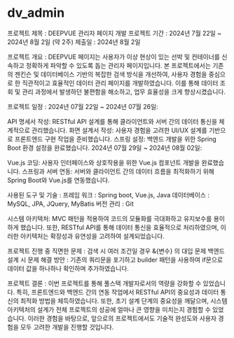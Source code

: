 # dv_admin

프로젝트 제목 : DEEPVUE 관리자 페이지 개발
프로젝트 기간 : 2024년 7월 22일 ~ 2024년 8월 2일 (약 2주)
제출일 : 2024년 8월 2일

프로젝트 개요 : 
DEEPVUE 페이지는 사용자가 이상 현상이 있는 선박 및 컨테이너를 신속하고 정확하게 파악할 수 있도록 돕는 관리자 페이지입니다. 본 프로젝트에서는 기존의 젠킨슨 및 데이터베이스 기반의 복잡한 검색 방식을 개선하여, 사용자 경험을 중심으로 한 직관적이고 효율적인 데이터 관리 페이지를 개발하였습니다. 이를 통해 데이터 조회 및 관리 과정에서 발생하던 불편함을 해소하고, 업무 효율성을 크게 향상시켰습니다.

프로젝트 일정 : 
2024년 07월 22일 ~ 2024년 07월 26일:

API 명세서 작성: RESTful API 설계를 통해 클라이언트와 서버 간의 데이터 통신을 체계적으로 관리했습니다.
화면 설계서 작성: 사용자 경험을 고려한 UI/UX 설계를 기반으로 프론트엔드 구현 작업을 준비했습니다.
스프링 설정: 백엔드 개발을 위한 Spring Boot 환경 설정을 완료했습니다.
2024년 07월 29일 ~ 2024년 08월 02일:

Vue.js 코딩: 사용자 인터페이스와 상호작용을 위한 Vue.js 컴포넌트 개발을 완료했습니다. 
스프링과 서버 연동: 서버와 클라이언트 간의 데이터 흐름을 최적화하기 위해 Spring Boot와 Vue.js를 연동했습니다.

사용된 도구 및 기술 : 
프레임 워크 : Spring boot, Vue.js, Java
데이터베이스 : MySQL, JPA, JQuery, MyBatis
버전 관리 : Git

시스템 아키텍처:
MVC 패턴을 적용하여 코드의 모듈화를 극대화하고 유지보수를 용이하게 했습니다. 또한, RESTful API를 통해 데이터 통신을 효율적으로 처리하였으며, 이러한 아키텍처는 확장성과 유연성을 고려하여 설계되었습니다.

프로젝트 진행 중 직면한 문제 :
검색 시 여러 조건일 경우 &{변수} 의 대입 문제
백엔드 설계 시 문제 해결 방안 :
기존의 쿼리문을 포기하고 builder 패턴을 사용하여 if문으로 데이터 값을 하나하나 확인하며 추가하였습니다.

프로젝트 결론 : 
이번 프로젝트를 통해 풀스택 개발자로서의 역량을 강화할 수 있었습니다. 특히, 프론트엔드와 백엔드 간의 연동 작업에서 RESTful API의 중요성과 데이터 통신의 최적화 방법을 체득하였습니다. 또한, 초기 설계 단계의 중요성을 깨달으며, 시스템 아키텍처의 설계가 전체 프로젝트의 성공에 얼마나 큰 영향을 미치는지 경험할 수 있었습니다. 이러한 경험을 바탕으로, 앞으로의 프로젝트에서도 기술적 완성도와 사용자 경험을 모두 고려한 개발을 진행할 것입니다.
